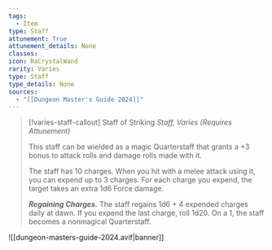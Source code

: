 ```yaml
---
tags:
  - Item
type: Staff
attunement: True
attunement_details: None
classes:
icon: RaCrystalWand
rarity: Varies
type: Staff
type_details: None
sources: 
  - "[[Dungeon Master's Guide 2024]]"
---
```

>[!varies-staff-callout] Staff of Striking
>_Staff, Varies (Requires Attunement)_
>
>This staff can be wielded as a magic Quarterstaff that grants a +3 bonus to attack rolls and damage rolls made with it.
>
>The staff has 10 charges. When you hit with a melee attack using it, you can expend up to 3 charges. For each charge you expend, the target takes an extra 1d6 Force damage.
>
>**_Regaining Charges._** The staff regains 1d6 + 4 expended charges daily at dawn. If you expend the last charge, roll 1d20. On a 1, the staff becomes a nonmagical Quarterstaff.
>


![[dungeon-masters-guide-2024.avif|banner]]